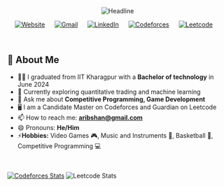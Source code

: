 <div align=center>
  <img src="https://readme-typing-svg.herokuapp.com?color=%236FDA44&size=32&center=true&vCenter=true&width=600&height=50&lines=Hi+there,+I'm+Arib+Shan+%F0%9F%91%8B;" alt="Headline" />
</div>

<p align="center">
  	<a href="website.link"><img src="https://img.shields.io/badge/website-000000?style=for-the-badge&logo=About.me&logoColor=white&color=071A2C" alt="Website"/></a>
	&emsp;
	<a href="mailto:aribshan@gmail.com"><img src="https://img.shields.io/badge/Gmail-D14836?style=for-the-badge&logo=gmail&logoColor=white&color=071A2C" alt="Gmail"/></a>
	&emsp;
	<a href="https://linkedin.com/in/arib-shan"><img src="https://img.shields.io/badge/Linkedin-0077b5?style=for-the-badge&logo=linkedin&color=071A2C" alt="LinkedIn"/></a>
	&emsp;
  <a href="https://codeforces.com/profile/ShootingStar33"><img src="https://img.shields.io/badge/Codeforces-0077b5?style=for-the-badge&logo=Codeforces&color=071A2C" alt="Codeforces"/></a>
	&emsp;
  <a href="https://leetcode.com/u/shootingstar33/"><img src="https://img.shields.io/badge/Leetcode-0077b5?style=for-the-badge&logo=leetcode&color=071A2C" alt="Leetcode"/></a>
	&emsp;
</p>

<br>

## 🙋 About Me
<!--- - 🔭 I’m currently working on -->
- 👨‍🎓 I graduated from IIT Kharagpur with a **Bachelor of technology** in June 2024 
- 🌱 Currently exploring quantitative trading and machine learning
- 💬 Ask me about **Competitive Programming, Game Development**
- 🖥️ I am a Candidate Master on Codeforces and Guardian on Leetcode
- 📫 How to reach me: **aribshan@gmail.com**
- 😄 Pronouns: **He/Him**
- ⚡**Hobbies:** Video Games 🎮, Music and Instruments 🎸, Basketball 🏀, Competitive Programming 💻

<br>

[![Codeforces Stats](https://codeforces-readme-stats.vercel.app/api/card?username=ShootingStar33&theme=radical)](https://codeforces.com/profile/ShootingStar33)
![Leetcode Stats](https://leetcard.jacoblin.cool/shootingstar33?ext=contest)
